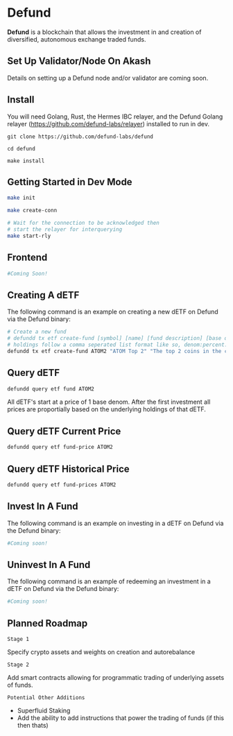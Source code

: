 # Defund
**Defund** is a blockchain that allows the investment in and creation of diversified, autonomous exchange traded funds.

## Set Up Validator/Node On Akash

Details on setting up a Defund node and/or validator are coming soon.

## Install

You will need Golang, Rust, the Hermes IBC relayer, and the Defund Golang relayer (https://github.com/defund-labs/relayer) installed to run in dev. 

```
git clone https://github.com/defund-labs/defund

cd defund

make install
```

## Getting Started in Dev Mode

```bash
make init

make create-conn

# Wait for the connection to be acknowledged then
# start the relayer for interquerying
make start-rly
```

## Frontend

```bash
#Coming Soon!
```

## Creating A dETF

The following command is an example on creating a new dETF on Defund via the Defund binary:

```bash
# Create a new fund
# defundd tx etf create-fund [symbol] [name] [fund description] [base denom] [broker] [holdings] [rebalance period] [connection-id]
# holdings follow a comma seperated list format like so, denom:percent:poolId,denom:percent:poolId
defundd tx etf create-fund ATOM2 "ATOM Top 2" "The top 2 coins in the cosmos!" uatom gdex uatom:50:1,ibc/68A333688E5B07451F95555F8FE510E43EF9D3D44DF0909964F92081EF9BE5A7:50:2 10 connection-0 --from $KEY_NAME --keyring-backend test --home ./network/data/defund --gas auto
```

## Query dETF

```bash
defundd query etf fund ATOM2
```

All dETF's start at a price of 1 base denom. After the first investment all prices are proportially based on the underlying holdings
of that dETF.

## Query dETF Current Price

```bash
defundd query etf fund-price ATOM2
```

## Query dETF Historical Price

```bash
defundd query etf fund-prices ATOM2
```

## Invest In A Fund

The following command is an example on investing in a dETF on Defund via the Defund binary:

```bash
#Coming soon!
```

## Uninvest In A Fund

The following command is an example of redeeming an investment in a dETF on Defund via the Defund binary:

```bash
#Coming soon!
```

## Planned Roadmap
`Stage 1`

Specify crypto assets and weights on creation and autorebalance

`Stage 2` 

Add smart contracts allowing for programmatic trading of underlying assets of funds.

`Potential Other Additions`
* Superfluid Staking
* Add the ability to add instructions that power the trading of funds (if this then thats)
